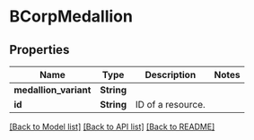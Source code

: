# BCorpMedallion

## Properties
Name | Type | Description | Notes
------------ | ------------- | ------------- | -------------
**medallion_variant** | **String** |  | 
**id** | **String** | ID of a resource. | 

[[Back to Model list]](../README.md#documentation-for-models) [[Back to API list]](../README.md#documentation-for-api-endpoints) [[Back to README]](../README.md)


